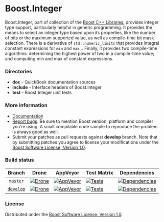 # Boost.Integer

Boost.Integer, part of collection of the [Boost C++ Libraries](https://github.com/boostorg), provides
integer type support, particularly helpful in generic programming. It provides the means to select
an integer type based upon its properties, like the number of bits or the maximum supported value,
as well as compile-time bit mask selection. There is a derivative of `std::numeric_limits` that provides
integral constant expressions for `min` and `max`...
Finally, it provides two compile-time algorithms: determining the highest power of two in a
compile-time value; and computing min and max of constant expressions.

### Directories

* **doc** - QuickBook documentation sources
* **include** - Interface headers of Boost.Integer
* **test** - Boost.Integer unit tests

### More information

* [Documentation](https://boost.org/libs/integer)
* [Report bugs](https://github.com/boostorg/integer/issues/new). Be sure to mention Boost version, platform and compiler you're using. A small compilable code sample to reproduce the problem is always good as well.
* Submit your patches as pull requests against **develop** branch. Note that by submitting patches you agree to license your modifications under the [Boost Software License, Version 1.0](https://www.boost.org/LICENSE_1_0.txt).

### Build status

Branch          | Drone | AppVeyor | Test Matrix | Dependencies |
:-------------: | ----- | -------- | ----------- | ------------ |
[`master`](https://github.com/boostorg/integer/tree/master) | [![Drone](https://drone.cpp.al/api/badges/boostorg/integer/status.svg?ref=refs/heads/master)](https://drone.cpp.al/boostorg/integer) | [![AppVeyor](https://ci.appveyor.com/api/projects/status/iugyf5rf51n99g3w?svg=true)](https://ci.appveyor.com/project/Lastique/integer/branch/master) | [![Tests](https://img.shields.io/badge/matrix-master-brightgreen.svg)](http://www.boost.org/development/tests/master/developer/integer.html) | [![Dependencies](https://img.shields.io/badge/deps-master-brightgreen.svg)](https://pdimov.github.io/boostdep-report/master/integer.html)
[`develop`](https://github.com/boostorg/integer/tree/develop) | [![Drone](https://drone.cpp.al/api/badges/boostorg/integer/status.svg)](https://drone.cpp.al/boostorg/integer) | [![AppVeyor](https://ci.appveyor.com/api/projects/status/iugyf5rf51n99g3w/branch/develop?svg=true)](https://ci.appveyor.com/project/Lastique/integer/branch/develop) | [![Tests](https://img.shields.io/badge/matrix-master-brightgreen.svg)](http://www.boost.org/development/tests/develop/developer/integer.html) | [![Dependencies](https://img.shields.io/badge/deps-develop-brightgreen.svg)](https://pdimov.github.io/boostdep-report/develop/integer.html)

### License

Distributed under the [Boost Software License, Version 1.0](https://www.boost.org/LICENSE_1_0.txt).
